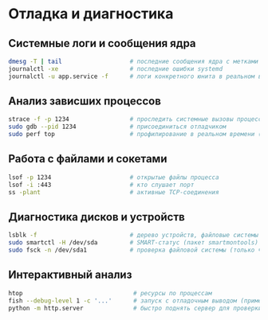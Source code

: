 # Отладка и диагностика

## Системные логи и сообщения ядра

```bash
dmesg -T | tail                   # последние сообщения ядра с метками времени
journalctl -xe                    # последние ошибки systemd
journalctl -u app.service -f      # логи конкретного юнита в реальном времени
```

## Анализ зависших процессов

```bash
strace -f -p 1234                 # проследить системные вызовы процесса
sudo gdb --pid 1234               # присоединиться отладчиком
sudo perf top                     # профилирование в реальном времени (пакет perf)
```

## Работа с файлами и сокетами

```bash
lsof -p 1234                      # открытые файлы процесса
lsof -i :443                      # кто слушает порт
ss -plant                         # активные TCP-соединения
```

## Диагностика дисков и устройств

```bash
lsblk -f                          # дерево устройств, файловые системы
sudo smartctl -H /dev/sda         # SMART-статус (пакет smartmontools)
sudo fsck -n /dev/sda1            # проверка файловой системы (только чтение)
```

## Интерактивный анализ

```bash
htop                               # ресурсы по процессам
fish --debug-level 1 -c '...'      # запуск с отладочным выводом (пример для fish)
python -m http.server              # быстро поднять сервер для проверки HTTP
```
